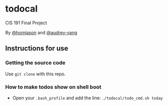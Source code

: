 # todocal
CIS 191 Final Project

By [@homjason](https://github.com/homjason) and [@audrey-yang](https://github.com/audrey-yang)

## Instructions for use

### Getting the source code

Use `git clone` with this repo.

### How to make todos show on shell boot

- Open your `.bash_profile` and add the line: `./todocal/todo_cmd.sh today`
